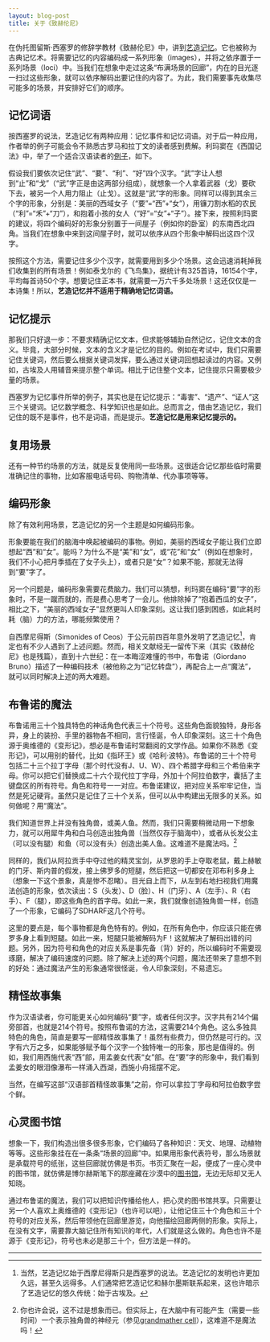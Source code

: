 ```yaml
---
layout: blog-post
title: 关于《致赫伦尼》
---
```


在伪托图留斯·西塞罗的修辞学教材《致赫伦尼》中，讲到[艺造记忆](2023-12-26-herennium.md)。它也被称为古典记忆术。将需要记忆的内容编码成一系列形象（images），并将之依序置于一系列场景（loci）中。当我们在想象中走过这条“布满场景的回廊”，内在的目光逐一扫过这些形象，就可以依序解码出要记住的内容了。为此，我们需要事先收集尽可能多的场景，并安排好它们的顺序。

## 记忆词语

按西塞罗的说法，艺造记忆有两种应用：记忆事件和记忆词语。对于后一种应用，作者举的例子可能会令不熟悉古罗马和拉丁文的读者感到费解。利玛窦在《西国记法》中，举了一个适合汉语读者的[例子](https://ctext.org/wiki.pl?if=gb&chapter=5400454)，如下。

假设我们要依次记住“武”、“要”、“利”、“好”四个汉字。“武”字让人想到“止”和“戈”（“武”字正是由这两部分组成），就想象一个人拿着武器（戈）要砍下去，被另一个人用力阻止（止戈）。这就是“武”字的形象。同样可以得到其余三个字的形象，分别是：美丽的西域女子（“要”=“西”+“女”），用镰刀割水稻的农民（“利”=“禾”+“刀”），和抱着小孩的女人（“好”=“女”+“子”）。接下来，按照利玛窦的建议，将四个编码好的形象分别置于一间屋子（例如你的卧室）的东南西北四角。当我们在想象中来到这间屋子时，就可以依序从四个形象中解码出这四个汉字。

按照这个方法，需要记住多少个汉字，就需要用到多少个场景。这会迅速消耗掉我们收集到的所有场景！例如泰戈尔的《飞鸟集》，据统计有325首诗，16154个字，平均每首诗50个字。想要记住正本书，就需要一万六千多处场景！这还仅仅是一本诗集！所以，**艺造记忆并不适用于精确地记忆词语。**

## 记忆提示

那我们只好退一步：不要求精确记忆文本，但求能够辅助自然记忆，记住文本的含义。毕竟，大部分时候，文本的含义才是记忆的目的。例如在考试中，我们只需要记住关键词，然后要么根据关键词发挥，要么通过关键词回想起读过的内容。又例如，古埃及人用辅音来提示整个单词。相比于记住整个文本，记住提示只需要极少量的场景。

西塞罗为记忆事件所举的例子，其实也是在记忆提示：“毒害”、“遗产”、“证人”这三个关键词。记忆数学概念、科学知识也是如此。总而言之，借由艺造记忆，我们记住的既不是事件，也不是词语，而是提示。**艺造记忆是用来记忆提示的。**

## 复用场景

还有一种节约场景的方法，就是反复使用同一些场景。这很适合记忆那些临时需要准确记住的事物，比如客服电话号码、购物清单、代办事项等等。

## 编码形象

除了有效利用场景，艺造记忆的另一个主题是如何编码形象。

形象要能在我们的脑海中唤起被编码的事物。例如，美丽的西域女子能让我们立即想起“西”和“女”。能吗？为什么不是“美”和“女”，或“花”和“女”（例如在想象时，我们不小心把月季插在了女子头上），或者只是“女”？如果不能，那就无法得到“要”字了。

另一个问题是，编码形象需要花费脑力。我们可以猜想，利玛窦在编码“要”字的形象时，不是一蹴而就的，而是费心思考了一会儿。他排除掉了“抱着西瓜的女子”，相比之下，“美丽的西域女子”显然更叫人印象深刻。这让我们感到困惑，如此耗时耗（脑）力的方法，哪能频繁使用？

自西摩尼得斯（Simonides of Ceos）于公元前四百年意外发明了艺造记忆[^invention]，肯定也有不少人遇到了上述问题。然而，相关文献经无一留传下来（其实《致赫伦尼》也是残篇），直到十六世纪：在一本晦涩难懂的书中，布鲁诺（Giordano Bruno）描述了一种编码技术（被他称之为“记忆转盘”），再配合上一点“魔法”，就可以同时解决上述的两大难题。

  [^invention]: 当然，艺造记忆始于西摩尼得斯只是西塞罗的说法。艺造记忆的发明也许更加久远，甚至久远得多。人们通常把艺造记忆和赫尔墨斯联系起来，这也许暗示了艺造记忆的悠久传统：始于古埃及。

## 布鲁诺的魔法

布鲁诺用三十个独具特色的神话角色代表三十个符号。这些角色面貌独特，身形各异，身上的装扮、手里的器物各不相同，言行怪诞，令人印象深刻。这三十个角色源于奥维德的《变形记》，想必是布鲁诺时常翻阅的文学作品。如果你不熟悉《变形记》，可以用别的替代，比如《指环王》或《哈利·波特》。布鲁诺的三十个符号包括二十三个拉丁字母（那个时代没有J、U、W）、四个希腊字母和三个希伯来字母。你可以把它们替换成二十六个现代拉丁字母，外加十个阿拉伯数字，囊括了主键盘区的所有符号。角色和符号一一对应。布鲁诺建议，把对应关系牢牢记住，当然是死记硬背。虽然只是记住了三十个关系，但可以从中构建出无限多的关系。如何做呢？用“魔法”。

我们知道世界上并没有独角兽，或美人鱼。然而，我们只需要稍微动用一下想象力，就可以用犀牛角和白马创造出独角兽（当然仅存于脑海中），或者从长发公主（可以没有腿）和鱼（可以没有头）创造出美人鱼。这难道不是魔法吗。[^magic-neuron]

  [^magic-neuron]: 你也许会说，这不过是想象而已。但实际上，在大脑中有可能产生（需要一些时间）一个表示独角兽的神经元（参见[grandmather cell](https://en.wikipedia.org/wiki/Grandmother_cell)），这难道不是魔法吗！

同样的，我们从阿拉贡手中夺过他的精灵宝剑，从罗恩的手上夺取老鼠，戴上赫敏的门牙、斯内普的假发，接上佛罗多的短腿，然后把这一切都安在邓布利多身上（想象一下这个景象，真是惨不忍睹）。目光自上而下，从左到右地扫视我们用魔法创造的形象，依次读出：S（头发）、D（脸）、H（门牙）、A（左手）、R（右手）、F（腿），即这些角色的首字母。如此一来，我们就像创造独角兽一样，创造了一个形象，它编码了SDHARF这几个符号。

这里的要点是，每个事物都是角色特有的。例如，在所有角色中，你应该只能在佛罗多身上看到短腿。如此一来，短腿只能被解码为F！这就解决了解码出错的问题。另外，因为符号和角色的对应关系是事先备（背）好的，所以编码时不需要现琢磨，解决了编码速度的问题。除了解决上述的两个问题，魔法还带来了意想不到的好处：通过魔法产生的形象通常很怪诞，令人印象深刻，不易遗忘。

## 精怪故事集

作为汉语读者，你可能更关心如何编码“要”字，或者任何汉字。汉字共有214个偏旁部首，也就是214个符号。按照布鲁诺的方法，这需要214个角色。这么多独具特色的角色，简直是要写一部精怪故事集了！虽然有些费力，但仍然是可行的。汉字有六万之多，如果能够赋予每个汉字一个独特唯一的形象，那也是值得的。例如，我们用西施代表“西”部，用孟姜女代表“女”部。在“要”字的形象中，我们看到孟姜女的眼泪像瀑布一样涌入西湖，西施小舟摇摆不定。

当然，在编写这部“汉语部首精怪故事集”之前，你可以拿拉丁字母和阿拉伯数字尝个鲜。

## 心灵图书馆

想象一下，我们构造出很多很多形象，它们编码了各种知识：天文、地理、动植物等等。这些形象挂在在一条条“场景的回廊”中。如果用形象代表符号，那么场景就是承载符号的纸张，这些回廊就仿佛是书页。书页汇聚在一起，便成了一座心灵中的图书馆，就仿佛是博尔赫斯笔下的那座藏在沙漠中的[图书馆](https://book.douban.com/subject/25796122/)，无边无际却又无人知晓。

通过布鲁诺的魔法，我们可以把知识传播给他人，把心灵的图书馆共享。只需要让另一个人喜欢上奥维德的《变形记》（也许可以吧），让他记住三十个角色和三十个符号的对应关系，然后带领他在回廊里游览，向他描绘回廊两侧的形象。实际上，在没有文字，需要靠大脑记住所有知识的年代，人们就是这么做的。角色也许不是源于《变形记》，符号也未必是那三十个，但方法是一样的。

---

